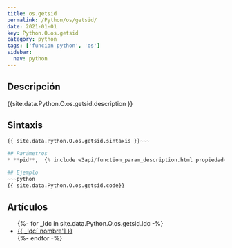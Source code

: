 ```yaml
---
title: os.getsid
permalink: /Python/os/getsid/
date: 2021-01-01
key: Python.O.os.getsid
category: python
tags: ['funcion python', 'os']
sidebar: 
  nav: python
---
```


## Descripción
{{site.data.Python.O.os.getsid.description }}

## Sintaxis
~~~python
{{ site.data.Python.O.os.getsid.sintaxis }}~~~

## Parámetros
* **pid**,  {% include w3api/function_param_description.html propiedad=site.data.Python.O.os.getsid valor="pid" %}

## Ejemplo
~~~python
{{ site.data.Python.O.os.getsid.code}}
~~~

## Artículos
<ul>
{%- for _ldc in site.data.Python.O.os.getsid.ldc -%}
   <li>
       <a href="{{_ldc['url'] }}">{{ _ldc['nombre'] }}</a>
   </li>
{%- endfor -%}
</ul>
